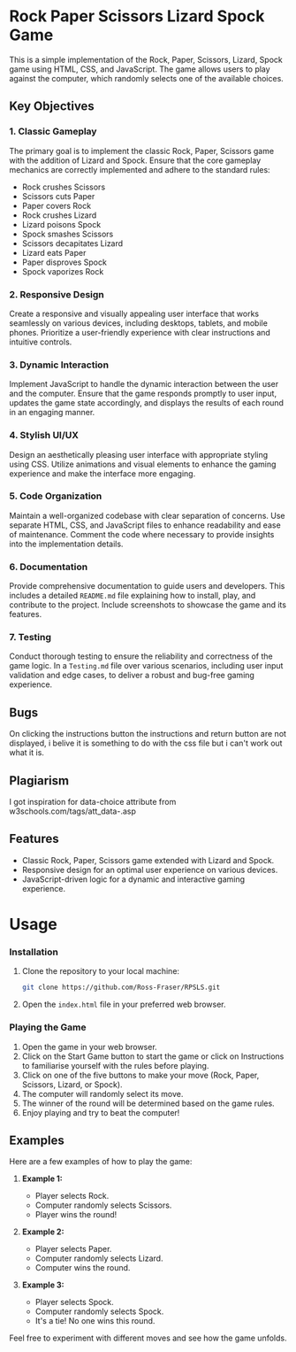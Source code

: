 # Rock Paper Scissors Lizard Spock Game

This is a simple implementation of the Rock, Paper, Scissors, Lizard, Spock game using HTML, CSS, and JavaScript. The game allows users to play against the computer, which randomly selects one of the available choices.

## Key Objectives

### 1. Classic Gameplay

The primary goal is to implement the classic Rock, Paper, Scissors game with the addition of Lizard and Spock. Ensure that the core gameplay mechanics are correctly implemented and adhere to the standard rules:

- Rock crushes Scissors
- Scissors cuts Paper
- Paper covers Rock
- Rock crushes Lizard
- Lizard poisons Spock
- Spock smashes Scissors
- Scissors decapitates Lizard
- Lizard eats Paper
- Paper disproves Spock
- Spock vaporizes Rock

### 2. Responsive Design

Create a responsive and visually appealing user interface that works seamlessly on various devices, including desktops, tablets, and mobile phones. Prioritize a user-friendly experience with clear instructions and intuitive controls.

### 3. Dynamic Interaction

Implement JavaScript to handle the dynamic interaction between the user and the computer. Ensure that the game responds promptly to user input, updates the game state accordingly, and displays the results of each round in an engaging manner.

### 4. Stylish UI/UX

Design an aesthetically pleasing user interface with appropriate styling using CSS. Utilize animations and visual elements to enhance the gaming experience and make the interface more engaging.

### 5. Code Organization

Maintain a well-organized codebase with clear separation of concerns. Use separate HTML, CSS, and JavaScript files to enhance readability and ease of maintenance. Comment the code where necessary to provide insights into the implementation details.

### 6. Documentation

Provide comprehensive documentation to guide users and developers. This includes a detailed `README.md` file explaining how to install, play, and contribute to the project. Include screenshots to showcase the game and its features.

### 7. Testing

Conduct thorough testing to ensure the reliability and correctness of the game logic. In a `Testing.md` file over various scenarios, including user input validation and edge cases, to deliver a robust and bug-free gaming experience.

## Bugs

On clicking the instructions button the instructions and return button are not displayed, i belive it is something to do with the css file but i can't work out what it is.

## Plagiarism

I got inspiration for data-choice attribute from w3schools.com/tags/att_data-.asp

## Features

- Classic Rock, Paper, Scissors game extended with Lizard and Spock.
- Responsive design for an optimal user experience on various devices.
- JavaScript-driven logic for a dynamic and interactive gaming experience.

# Usage

### Installation

1. Clone the repository to your local machine:

   ```bash
   git clone https://github.com/Ross-Fraser/RPSLS.git
   ```

2. Open the `index.html` file in your preferred web browser.

### Playing the Game

1. Open the game in your web browser.
2. Click on the Start Game button to start the game or click on Instructions to familiarise yourself with the rules before playing.
3. Click on one of the five buttons to make your move (Rock, Paper, Scissors, Lizard, or Spock).
4. The computer will randomly select its move.
5. The winner of the round will be determined based on the game rules.
6. Enjoy playing and try to beat the computer!

## Examples

Here are a few examples of how to play the game:

1. **Example 1:**

   - Player selects Rock.
   - Computer randomly selects Scissors.
   - Player wins the round!

2. **Example 2:**

   - Player selects Paper.
   - Computer randomly selects Lizard.
   - Computer wins the round.

3. **Example 3:**
   - Player selects Spock.
   - Computer randomly selects Spock.
   - It's a tie! No one wins this round.

Feel free to experiment with different moves and see how the game unfolds.
